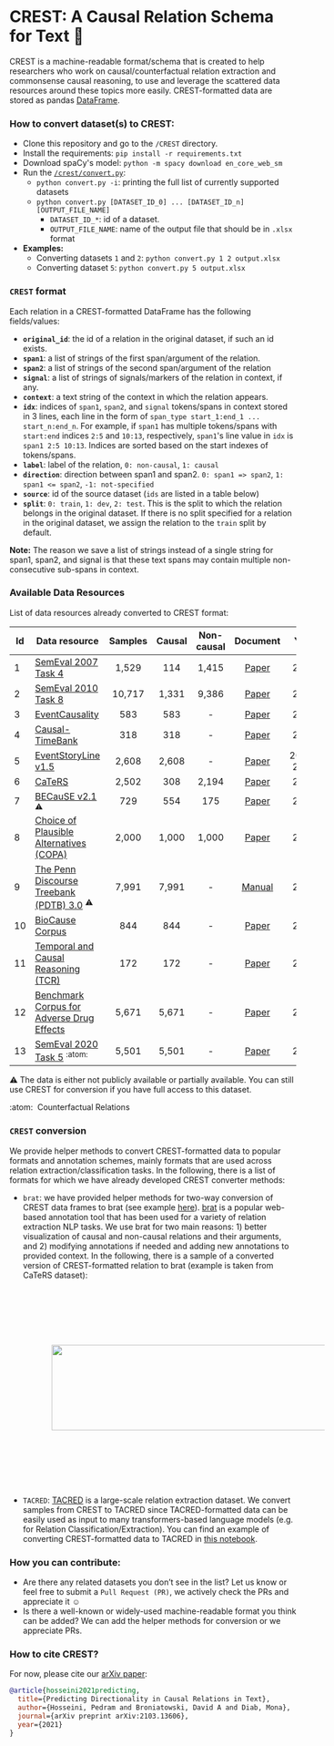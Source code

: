 # CREST: A Causal Relation Schema for Text :rocket:

CREST is a machine-readable format/schema that is created to help researchers who work on causal/counterfactual relation extraction and commonsense causal reasoning, to use and leverage the scattered data resources around these topics more easily. CREST-formatted data are stored as pandas [DataFrame](https://pandas.pydata.org/pandas-docs/stable/reference/api/pandas.DataFrame.html).

### How to convert dataset(s) to CREST:
* Clone this repository and go to the `/CREST` directory.
* Install the requirements: `pip install -r requirements.txt`
* Download spaCy's model: `python -m spacy download en_core_web_sm`
* Run the [`/crest/convert.py`](https://github.com/phosseini/CREST/blob/master/crest/convert.py):
     * `python convert.py -i`: printing the full list of currently supported datasets
     * `python convert.py [DATASET_ID_0] ... [DATASET_ID_n] [OUTPUT_FILE_NAME]`
          * `DATASET_ID_*`: id of a dataset.
          * `OUTPUT_FILE_NAME`: name of the output file that should be in `.xlsx` format
 * **Examples:**
     * Converting datasets `1` and `2`: `python convert.py 1 2 output.xlsx`
     * Converting dataset `5`: `python convert.py 5 output.xlsx`

### `CREST` format
Each relation in a CREST-formatted DataFrame has the following fields/values:
* **`original_id`**: the id of a relation in the original dataset, if such an id exists.
* **`span1`**: a list of strings of the first span/argument of the relation.
* **`span2`**: a list of strings of the second span/argument of the relation
* **`signal`**: a list of strings of signals/markers of the relation in context, if any.
* **`context`**: a text string of the context in which the relation appears.
* **`idx`**: indices of `span1`, `span2`, and `signal` tokens/spans in context stored in 3 lines, each line in the form of `span_type start_1:end_1 ... start_n:end_n`. For example, if `span1` has multiple tokens/spans with `start:end` indices `2:5` and `10:13`, respectively, `span1`'s line value in `idx` is `span1 2:5 10:13`. Indices are sorted based on the start indexes of tokens/spans.
* **`label`**: label of the relation, `0: non-causal`, `1: causal`
* **`direction`**: direction between span1 and span2. `0: span1 => span2`, `1: span1 <= span2`, `-1: not-specified`
* **`source`**: id of the source dataset (`ids` are listed in a table below)
* **`split`**: `0: train`, `1: dev`, `2: test`. This is the split to which the relation belongs in the original dataset. If there is no split specified for a relation in the original dataset, we assign the relation to the `train` split by default.

**Note:** The reason we save a list of strings instead of a single string for span1, span2, and signal is that these text spans may contain multiple non-consecutive sub-spans in context.

### Available Data Resources
List of data resources already converted to CREST format:

| Id | Data resource  | Samples | Causal | Non-causal | Document | Year |
| -- | -------------- | :----------: | :---------: | :-----------: | :-----------: | :--: |
| 1 | [SemEval 2007 Task 4](https://www.aclweb.org/anthology/S07-1003/) | 1,529 | 114 | 1,415 | [Paper](https://aclanthology.org/S07-1003/) | 2007 |
| 2 | [SemEval 2010 Task 8](https://www.aclweb.org/anthology/S10-1006/) | 10,717 | 1,331 | 9,386 | [Paper](https://aclanthology.org/S10-1006/) | 2010 |
| 3 | [EventCausality](https://cogcomp.seas.upenn.edu/page/resource_view/27) | 583 | 583 | - | [Paper](https://aclanthology.org/D11-1027/) | 2011 |
| 4 | [Causal-TimeBank](https://github.com/paramitamirza/Causal-TimeBank) | 318 | 318 | - | [Paper](https://aclanthology.org/W14-0702/) | 2014 |
| 5 | [EventStoryLine v1.5](https://github.com/tommasoc80/EventStoryLine) | 2,608 | 2,608 | - | [Paper](https://aclanthology.org/W17-2711/) | 2016-2018|
| 6 | [CaTeRS](https://www.cs.rochester.edu/nlp/rocstories/CaTeRS/) | 2,502 | 308 | 2,194 | [Paper](https://www.usna.edu/Users/cs/nchamber/pubs/naacl2016-caters.pdf) | 2016 |
| 7 | [BECauSE v2.1](https://github.com/duncanka/BECAUSE) <sup>:warning:</sup> | 729 | 554 | 175 | [Paper](https://aclanthology.org/W17-0812/) | 2017 |
| 8 | [Choice of Plausible Alternatives (COPA)](https://people.ict.usc.edu/~gordon/copa.html) | 2,000 | 1,000 | 1,000 | [Paper](https://people.ict.usc.edu/~gordon/publications/AAAI-SPRING11A.PDF) | 2011 |
| 9 | [The Penn Discourse Treebank (PDTB) 3.0](https://catalog.ldc.upenn.edu/LDC2019T05) <sup>:warning:</sup> | 7,991 | 7,991 | - | [Manual](https://catalog.ldc.upenn.edu/docs/LDC2019T05/PDTB3-Annotation-Manual.pdf) | 2019 |
| 10 | [BioCause Corpus](http://www.nactem.ac.uk/biocause/) | 844 | 844 | - | [Paper](https://bmcbioinformatics.biomedcentral.com/articles/10.1186/1471-2105-14-2) | 2013 |
| 11 | [Temporal and Causal Reasoning (TCR)](https://cogcomp.seas.upenn.edu/page/resource_view/118) | 172 | 172 | - | [Paper](https://aclanthology.org/P18-1212/) | 2018 |
| 12 | [Benchmark Corpus for Adverse Drug Effects](https://sites.google.com/site/adecorpus/) | 5,671 | 5,671 | - | [Paper](https://www.sciencedirect.com/science/article/pii/S1532046412000615) | 2012 |
| 13 | [SemEval 2020 Task 5](https://github.com/arielsho/SemEval-2020-Task-5) <sup>:atom:</sup>| 5,501 | 5,501 | - | [Paper](https://aclanthology.org/2020.semeval-1.40/) | 2020 |

:warning:&nbsp;The data is either not publicly available or partially available. You can still use CREST for conversion if you have full access to this dataset.

:atom:&nbsp;&nbsp;Counterfactual Relations

### `CREST` conversion
We provide helper methods to convert CREST-formatted data to popular formats and annotation schemes, mainly formats that are used across relation extraction/classification tasks. In the following, there is a list of formats for which we have already developed CREST converter methods:
* `brat`: we have provided helper methods for two-way conversion of CREST data frames to brat (see example [here](https://github.com/phosseini/CREST/blob/master/notebooks/crest_brat.ipynb)). [brat](https://brat.nlplab.org/) is a popular web-based annotation tool that has been used for a variety of relation extraction NLP tasks. We use brat for two main reasons: 1) better visualization of causal and non-causal relations and their arguments, and 2) modifying annotations if needed and adding new annotations to provided context. In the following, there is a sample of a converted version of CREST-formatted relation to brat (example is taken from CaTeRS dataset):
           <p align="center">
           <img src='data/crest_brat_example.png' width='700' height='150' style="vertical-align:middle;margin:100px 50px">
           </p>
* `TACRED`: [TACRED](https://nlp.stanford.edu/projects/tacred/) is a large-scale relation extraction dataset. We convert samples from CREST to TACRED since TACRED-formatted data can be easily used as input to many transformers-based language models (e.g. for Relation Classification/Extraction). You can find an example of converting CREST-formatted data to TACRED in [this notebook](https://github.com/phosseini/CREST/blob/master/notebooks/crest_tacred.ipynb).

### How you can contribute:
* Are there any related datasets you don’t see in the list? Let us know or feel free to submit a `Pull Request (PR)`, we actively check the PRs and appreciate it :relaxed:
* Is there a well-known or widely-used machine-readable format you think can be added? We can add the helper methods for conversion or we appreciate PRs.

### How to cite CREST?
For now, please cite our [arXiv paper](https://arxiv.org/abs/2103.13606):
```bibtex
@article{hosseini2021predicting,
  title={Predicting Directionality in Causal Relations in Text},
  author={Hosseini, Pedram and Broniatowski, David A and Diab, Mona},
  journal={arXiv preprint arXiv:2103.13606},
  year={2021}
}
```
